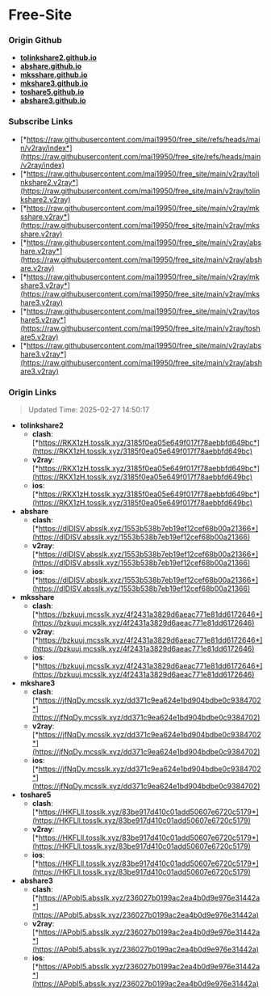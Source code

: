# Free-Site

### Origin Github

- [**tolinkshare2.github.io**](https://github.com/tolinkshare2/tolinkshare2.github.io)
- [**abshare.github.io**](https://github.com/abshare/abshare.github.io)
- [**mksshare.github.io**](https://github.com/mksshare/mksshare.github.io)
- [**mkshare3.github.io**](https://github.com/mkshare3/mkshare3.github.io)
- [**toshare5.github.io**](https://github.com/toshare5/toshare5.github.io)
- [**abshare3.github.io**](https://github.com/abshare3/abshare3.github.io)

### Subscribe Links

- [*https://raw.githubusercontent.com/mai19950/free_site/refs/heads/main/v2ray/index*](https://raw.githubusercontent.com/mai19950/free_site/refs/heads/main/v2ray/index)
- [*https://raw.githubusercontent.com/mai19950/free_site/main/v2ray/tolinkshare2.v2ray*](https://raw.githubusercontent.com/mai19950/free_site/main/v2ray/tolinkshare2.v2ray)
- [*https://raw.githubusercontent.com/mai19950/free_site/main/v2ray/mksshare.v2ray*](https://raw.githubusercontent.com/mai19950/free_site/main/v2ray/mksshare.v2ray)
- [*https://raw.githubusercontent.com/mai19950/free_site/main/v2ray/abshare.v2ray*](https://raw.githubusercontent.com/mai19950/free_site/main/v2ray/abshare.v2ray)
- [*https://raw.githubusercontent.com/mai19950/free_site/main/v2ray/mkshare3.v2ray*](https://raw.githubusercontent.com/mai19950/free_site/main/v2ray/mkshare3.v2ray)
- [*https://raw.githubusercontent.com/mai19950/free_site/main/v2ray/toshare5.v2ray*](https://raw.githubusercontent.com/mai19950/free_site/main/v2ray/toshare5.v2ray)
- [*https://raw.githubusercontent.com/mai19950/free_site/main/v2ray/abshare3.v2ray*](https://raw.githubusercontent.com/mai19950/free_site/main/v2ray/abshare3.v2ray)

### Origin Links

> Updated Time: 2025-02-27 14:50:17

- **tolinkshare2**
  - **clash**: [*https://RKX1zH.tosslk.xyz/3185f0ea05e649f017f78aebbfd649bc*](https://RKX1zH.tosslk.xyz/3185f0ea05e649f017f78aebbfd649bc)
  - **v2ray**: [*https://RKX1zH.tosslk.xyz/3185f0ea05e649f017f78aebbfd649bc*](https://RKX1zH.tosslk.xyz/3185f0ea05e649f017f78aebbfd649bc)
  - **ios**: [*https://RKX1zH.tosslk.xyz/3185f0ea05e649f017f78aebbfd649bc*](https://RKX1zH.tosslk.xyz/3185f0ea05e649f017f78aebbfd649bc)
- **abshare**
  - **clash**: [*https://dIDlSV.absslk.xyz/1553b538b7eb19ef12cef68b00a21366*](https://dIDlSV.absslk.xyz/1553b538b7eb19ef12cef68b00a21366)
  - **v2ray**: [*https://dIDlSV.absslk.xyz/1553b538b7eb19ef12cef68b00a21366*](https://dIDlSV.absslk.xyz/1553b538b7eb19ef12cef68b00a21366)
  - **ios**: [*https://dIDlSV.absslk.xyz/1553b538b7eb19ef12cef68b00a21366*](https://dIDlSV.absslk.xyz/1553b538b7eb19ef12cef68b00a21366)
- **mksshare**
  - **clash**: [*https://bzkuuj.mcsslk.xyz/4f2431a3829d6aeac771e81dd6172646*](https://bzkuuj.mcsslk.xyz/4f2431a3829d6aeac771e81dd6172646)
  - **v2ray**: [*https://bzkuuj.mcsslk.xyz/4f2431a3829d6aeac771e81dd6172646*](https://bzkuuj.mcsslk.xyz/4f2431a3829d6aeac771e81dd6172646)
  - **ios**: [*https://bzkuuj.mcsslk.xyz/4f2431a3829d6aeac771e81dd6172646*](https://bzkuuj.mcsslk.xyz/4f2431a3829d6aeac771e81dd6172646)
- **mkshare3**
  - **clash**: [*https://jfNqDy.mcsslk.xyz/dd371c9ea624e1bd904bdbe0c9384702*](https://jfNqDy.mcsslk.xyz/dd371c9ea624e1bd904bdbe0c9384702)
  - **v2ray**: [*https://jfNqDy.mcsslk.xyz/dd371c9ea624e1bd904bdbe0c9384702*](https://jfNqDy.mcsslk.xyz/dd371c9ea624e1bd904bdbe0c9384702)
  - **ios**: [*https://jfNqDy.mcsslk.xyz/dd371c9ea624e1bd904bdbe0c9384702*](https://jfNqDy.mcsslk.xyz/dd371c9ea624e1bd904bdbe0c9384702)
- **toshare5**
  - **clash**: [*https://HKFLll.tosslk.xyz/83be917d410c01add50607e6720c5179*](https://HKFLll.tosslk.xyz/83be917d410c01add50607e6720c5179)
  - **v2ray**: [*https://HKFLll.tosslk.xyz/83be917d410c01add50607e6720c5179*](https://HKFLll.tosslk.xyz/83be917d410c01add50607e6720c5179)
  - **ios**: [*https://HKFLll.tosslk.xyz/83be917d410c01add50607e6720c5179*](https://HKFLll.tosslk.xyz/83be917d410c01add50607e6720c5179)
- **abshare3**
  - **clash**: [*https://APobI5.absslk.xyz/236027b0199ac2ea4b0d9e976e31442a*](https://APobI5.absslk.xyz/236027b0199ac2ea4b0d9e976e31442a)
  - **v2ray**: [*https://APobI5.absslk.xyz/236027b0199ac2ea4b0d9e976e31442a*](https://APobI5.absslk.xyz/236027b0199ac2ea4b0d9e976e31442a)
  - **ios**: [*https://APobI5.absslk.xyz/236027b0199ac2ea4b0d9e976e31442a*](https://APobI5.absslk.xyz/236027b0199ac2ea4b0d9e976e31442a)
